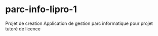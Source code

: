 # parc-info-lipro-1
Projet de creation Application de gestion parc informatique pour projet tutoré de licence
